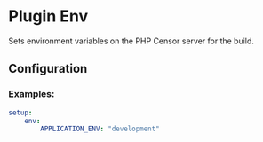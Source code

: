 Plugin Env
==========

Sets environment variables on the PHP Censor server for the build.

Configuration
-------------

### Examples:

```yml
setup:
    env:
        APPLICATION_ENV: "development"
```
